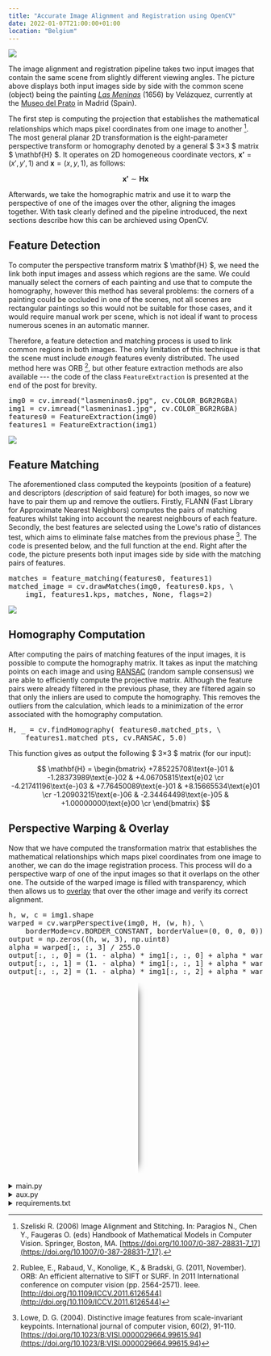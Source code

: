```yaml
---
title: "Accurate Image Alignment and Registration using OpenCV"
date: 2022-01-07T21:00:00+01:00
location: "Belgium"
---
```


![](/image/las_meninas_input.jpg)

The image alignment and registration pipeline takes two input images that contain the same scene from slightly different viewing angles. The picture above displays both input images side by side with the common scene (object) being the painting *[Las Meninas](https://www.museodelprado.es/en/the-collection/art-work/las-meninas/9fdc7800-9ade-48b0-ab8b-edee94ea877f)* (1656) by Velázquez, currently at the [Museo del Prato](https://www.museodelprado.es/en) in Madrid (Spain).

The first step is computing the projection that establishes the mathematical relationships which maps pixel coordinates from one image to another [^1]. The most general planar 2D transformation is the eight-parameter perspective transform or homography denoted by a general $ 3×3 $ matrix $ \mathbf{H} $. It operates on 2D homogeneous coordinate vectors, $\mathbf{x'} = (x',y',1)$ and $\mathbf{x} = (x,y,1)$, as follows:

$$ \mathbf{x'} \sim \mathbf{Hx} $$

Afterwards, we take the homographic matrix and use it to warp the perspective of one of the images over the other, aligning the images together. With task clearly defined and the pipeline introduced, the next sections describe how this can be archieved using OpenCV.

## Feature Detection

To computer the perspective transform matrix $ \mathbf{H} $, we need the link both input images and assess which regions are the same. We could manually select the corners of each painting and use that to compute the homography, however this method has several problems: the corners of a painting could be occluded in one of the scenes, not all scenes are rectangular paintings so this would not be suitable for those cases, and it would require manual work per scene, which is not ideal if want to process numerous scenes in an automatic manner.

Therefore, a feature detection and matching process is used to link common regions in both images. The only limitation of this technique is that the scene must include *enough* features evenly distributed. The used method here was ORB [^2], but other feature extraction methods are also available --- the code of the class <code>FeatureExtraction</code> is presented at the end of the post for brevity.

<pre>
img0 = cv.imread("lasmeninas0.jpg", cv.COLOR_BGR2RGBA)
img1 = cv.imread("lasmeninas1.jpg", cv.COLOR_BGR2RGBA)
features0 = FeatureExtraction(img0)
features1 = FeatureExtraction(img1)
</pre>

![](/image/las_meninas_features.jpg)

## Feature Matching

The aforementioned class computed the keypoints (position of a feature) and descriptors (*description* of said feature) for both images, so now we have to pair them up and remove the outliers. Firstly, FLANN (Fast Library for Approximate Nearest Neighbors) computes the pairs of matching features whilst taking into account the nearest neighbours of each feature. Secondly, the best features are selected using the Lowe's ratio of distances test, which aims to eliminate false matches from the previous phase [^3]. The code is presented below, and the full function at the end. Right after the code, the picture presents both input images side by side with the matching pairs of features.

<pre>
matches = feature_matching(features0, features1)
matched_image = cv.drawMatches(img0, features0.kps, \
    img1, features1.kps, matches, None, flags=2)
</pre>

![](/image/las_meninas_matched.jpg)

## Homography Computation

After computing the pairs of matching features of the input images, it is possible to compute the homography matrix. It takes as input the matching points on each image and using [RANSAC](https://en.wikipedia.org/wiki/Random_sample_consensus) (random sample consensus) we are able to efficiently compute the projective matrix. Although the feature pairs were already filtered in the previous phase, they are filtered again so that only the inliers are used to compute the homography. This removes the outliers from the calculation, which leads to a minimization of the error associated with the homography computation.

<pre>
H, _ = cv.findHomography( features0.matched_pts, \
    features1.matched_pts, cv.RANSAC, 5.0)
</pre>

This function gives as output the following $ 3×3 $ matrix (for our input):

$$
\mathbf{H} =
\begin{bmatrix}
+7.85225708\text{e-}01 & -1.28373989\text{e-}02 & +4.06705815\text{e}02 \cr
-4.21741196\text{e-}03 & +7.76450089\text{e-}01 & +8.15665534\text{e}01 \cr
-1.20903215\text{e-}06 & -2.34464498\text{e-}05 & +1.00000000\text{e}00 \cr
\end{bmatrix} 
$$

## Perspective Warping & Overlay

Now that we have computed the transformation matrix that establishes the mathematical relationships which maps pixel coordinates from one image to another, we can do the image registration process. This process will do a perspective warp of one of the input images so that it overlaps on the other one. The outside of the warped image is filled with transparency, which then allows us to [overlay](https://stackoverflow.com/questions/41508458/python-opencv-overlay-an-image-with-transparency) that over the other image and verify its correct alignment.

<pre>
h, w, c = img1.shape
warped = cv.warpPerspective(img0, H, (w, h), \
    borderMode=cv.BORDER_CONSTANT, borderValue=(0, 0, 0, 0))
output = np.zeros((h, w, 3), np.uint8)
alpha = warped[:, :, 3] / 255.0
output[:, :, 0] = (1. - alpha) * img1[:, :, 0] + alpha * warped[:, :, 0]
output[:, :, 1] = (1. - alpha) * img1[:, :, 1] + alpha * warped[:, :, 1]
output[:, :, 2] = (1. - alpha) * img1[:, :, 2] + alpha * warped[:, :, 2]
</pre>

<div id="overlay">
  <figure>
    <div id="compare"></div>
  </figure>
  <input oninput="beforeAfter()" onchange="beforeAfter()" type="range" min="0" max="1000" value="500" id="slider"/>
</div>

<details>
<summary>main.py</summary>

<pre>
import cv2 as cv
import numpy as np
from aux import FeatureExtraction, feature_matching


img0 = cv.imread("lasmeninas0.jpg", cv.COLOR_BGR2RGBA)
img1 = cv.imread("lasmeninas1.jpg", cv.COLOR_BGR2RGBA)
features0 = FeatureExtraction(img0)
features1 = FeatureExtraction(img1)

matches = feature_matching(features0, features1)
# matched_image = cv.drawMatches(img0, features0.kps, \
#     img1, features1.kps, matches, None, flags=2)

H, _ = cv.findHomography( features0.matched_pts, \
    features1.matched_pts, cv.RANSAC, 5.0)

h, w, c = img1.shape
warped = cv.warpPerspective(img0, H, (w, h), \
    borderMode=cv.BORDER_CONSTANT, borderValue=(0, 0, 0, 0))

output = np.zeros((h, w, 3), np.uint8)
alpha = warped[:, :, 3] / 255.0
output[:, :, 0] = (1. - alpha) * img1[:, :, 0] + alpha * warped[:, :, 0]
output[:, :, 1] = (1. - alpha) * img1[:, :, 1] + alpha * warped[:, :, 1]
output[:, :, 2] = (1. - alpha) * img1[:, :, 2] + alpha * warped[:, :, 2]
</pre>
</details>

<details>
<summary>aux.py</summary>

<pre>
import cv2 as cv
import numpy as np
import copy


orb = cv.ORB_create(
    nfeatures=10000,
    scaleFactor=1.2,
    scoreType=cv.ORB_HARRIS_SCORE)

class FeatureExtraction:
    def __init__(self, img):
        self.img = copy.copy(img)
        self.gray_img = cv.cvtColor(img, cv.COLOR_BGR2GRAY)
        self.kps, self.des = orb.detectAndCompute( \
            self.gray_img, None)
        self.img_kps = cv.drawKeypoints( \
            self.img, self.kps, 0, \
            flags=cv.DRAW_MATCHES_FLAGS_DRAW_RICH_KEYPOINTS)
        self.matched_pts = []


LOWES_RATIO = 0.7
MIN_MATCHES = 50
index_params = dict(
    algorithm = 6, # FLANN_INDEX_LSH
    table_number = 6,
    key_size = 10,
    multi_probe_level = 2)
search_params = dict(checks=50)
flann = cv.FlannBasedMatcher(
    index_params,
    search_params)

def feature_matching(features0, features1):
    matches = [] # good matches as per Lowe's ratio test
    if(features0.des is not None and len(features0.des) > 2):
        all_matches = flann.knnMatch( \
            features0.des, features1.des, k=2)
        try:
            for m,n in all_matches:
                if m.distance < LOWES_RATIO * n.distance:
                    matches.append(m)
        except ValueError:
            pass
        if(len(matches) > MIN_MATCHES):    
            features0.matched_pts = np.float32( \
                [ features0.kps[m.queryIdx].pt for m in matches ] \ 
                ).reshape(-1,1,2)
            features1.matched_pts = np.float32( \
                [ features1.kps[m.trainIdx].pt for m in matches ] \
                ).reshape(-1,1,2)
    return matches
</pre>
</details>

<details>
<summary>requirements.txt</summary>

<pre>
opencv-python==4.2.0.34
numpy==1.19.2
</pre>
</details>

[^1]: Szeliski R. (2006) Image Alignment and Stitching. In: Paragios N., Chen Y., Faugeras O. (eds) Handbook of Mathematical Models in Computer Vision. Springer, Boston, MA. [https://doi.org/10.1007/0-387-28831-7_17](https://doi.org/10.1007/0-387-28831-7_17).

[^2]: Rublee, E., Rabaud, V., Konolige, K., & Bradski, G. (2011, November). ORB: An efficient alternative to SIFT or SURF. In 2011 International conference on computer vision (pp. 2564-2571). Ieee. [http://doi.org/10.1109/ICCV.2011.6126544](http://doi.org/10.1109/ICCV.2011.6126544)

[^3]: Lowe, D. G. (2004). Distinctive image features from scale-invariant keypoints. International journal of computer vision, 60(2), 91-110. [https://doi.org/10.1023/B:VISI.0000029664.99615.94](https://doi.org/10.1023/B:VISI.0000029664.99615.94)


<style>
#overlay { 
    aspect-ratio: 1200 / 900; 
    overflow: hidden;
    width: 100%;
    margin-bottom: 16px;
}
#overlay figure { 
    background-image: url(/image/las_meninas_after.jpg);
    background-size: cover;
    font-size: 0;
    height: 100%;
    margin: 0; 
    position: relative;
    width: 100%; 
}
#compare {
    background-image: url(/image/las_meninas_before.jpg);
    background-size: cover;
    bottom: 0;
    border-right: 5px solid rgba(255,255,255,0.7);
    box-shadow: 10px 0 15px -13px #000;
    height: 100%;
    max-width: 98.6%;
    min-width: 0.6%;
    overflow: visible;
    position: absolute;
    width: 50%; 
}
.animate{
    animation: first 2s 1 normal ease-in-out 0.1s; 
    -webkit-animation: first 2s 1 normal ease-in-out 0.1s;
}
input#slider {
    -moz-appearance: none;
    -webkit-appearance: none;
    border: none; 
    background: transparent;
    cursor: col-resize;
    height: 100vw;
    left: 0;
    margin: 0;
    outline: none; 
    padding: 0;
    position: relative;
    top: -100vw;
    width: 100%;
}
input#slider::-moz-range-track { 
    background: transparent; 
}
input#slider::-ms-track {
    border: none; 
    background-color: transparent;
    height: 100vw; 
    left: 0; 
    outline: none; 
    position: relative;
    top: -100vw; 
    width: 100%;
    margin: 0;
    padding: 0;
    cursor: col-resize;
    color:transparent;
}
input#slider::-ms-fill-lower {
    background-color:transparent;
}
input#slider::-webkit-slider-thumb {
    -webkit-appearance:none;
    height: 100vw;
    width: 0.5%;
    opacity: 0;
}
input#slider::-moz-range-thumb {
    -moz-appearance: none;
    height: 100vw;
    width: 0.5%;
    opacity: 0;
}
input#slider::-ms-thumb {
    height: 100vw;
    width: 0.5%; 
    opacity:0;
}
input#slider::-ms-tooltip {
    display:none;
}
#compare::before {
    background: url(/image/comparison-toggle.png) no-repeat scroll 0 center transparent;
    background-size:contain;
    content: " ";
    float: right;
    height: 100%;
    margin-right: -18px;
    position: relative;
    top:0;
    width: 32px;
}
@keyframes first {
    0% {width: 50%; }
    25% {width: 20%; }
    75% {width: 80%; }
    100% {width: 50%; }
}
@-webkit-keyframes first {
    0% {width: 50%; }
    25% {width: 20%; }
    75% {width: 80%; }
    100% {width: 50%; }
}
</style>

<script>
// before-after image comparison
function beforeAfter() {
    document.getElementById("compare").style.width = document.getElementById("slider").value / 10 + "%";
}

setInterval(() => {
    if(document.getElementById("slider").value == 500) {
        document.getElementById("compare").classList.toggle("animate");
    }
}, 4000);
</script>
